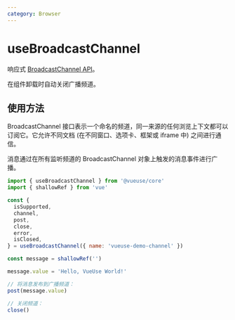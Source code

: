 ```yaml
---
category: Browser
---
```


# useBroadcastChannel

响应式 [BroadcastChannel API](https://developer.mozilla.org/en-US/docs/Web/API/BroadcastChannel)。

在组件卸载时自动关闭广播频道。

## 使用方法

BroadcastChannel 接口表示一个命名的频道，同一来源的任何浏览上下文都可以订阅它。它允许不同文档 (在不同窗口、选项卡、框架或 iframe 中) 之间进行通信。

消息通过在所有监听频道的 BroadcastChannel 对象上触发的消息事件进行广播。

```js
import { useBroadcastChannel } from '@vueuse/core'
import { shallowRef } from 'vue'

const {
  isSupported,
  channel,
  post,
  close,
  error,
  isClosed,
} = useBroadcastChannel({ name: 'vueuse-demo-channel' })

const message = shallowRef('')

message.value = 'Hello, VueUse World!'

// 将消息发布到广播频道：
post(message.value)

// 关闭频道：
close()
```
